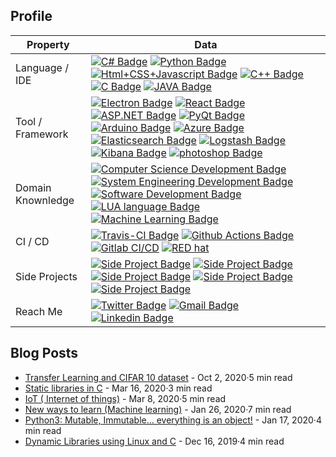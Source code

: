 <!-- sample badge demo https://simpleicons.org/ -->
## Profile
Property                 | Data  
-------------------------|------
Language / IDE           | [![C# Badge](https://img.shields.io/badge/-Visual%20Studio-239120?style=flat&logo=C-Sharp&logoColor=white)](https://github.com/search?l=C%23&q=user%3Azmcx16&type=Repositories) [![Python Badge](https://img.shields.io/badge/-PyCharm-3776AB?style=flat&logo=Python&logoColor=white)](https://github.com/search?l=Python&q=user%3Azmcx16&type=Repositories) [![Html+CSS+Javascript Badge](https://img.shields.io/badge/-Visual%20Studio%20Code-F7DF1E?style=flat&logo=Javascript&logoColor=white)](https://github.com/search?l=JavaScript&q=user%3Azmcx16&type=Repositories) [![C++ Badge](https://img.shields.io/badge/-Visual%20Studio-00599C?style=flat&logo=C%2B%2B&logoColor=white)](https://github.com/search?q=user%3Azmcx16&type=Repositories) [![C Badge](https://img.shields.io/badge/-Visual%20Studio-A8B9CC?style=flat&logo=C&logoColor=white)](https://github.com/search?q=user%3Azmcx16&type=Repositories) [![JAVA Badge](https://img.shields.io/badge/-Eclipse-007396?style=flat&logo=JAVA&logoColor=white)](https://github.com/search?q=user%3Azmcx16&type=Repositories)
Tool / Framework         | [![Electron Badge](https://img.shields.io/badge/-Electron-47848F?style=flat&logo=Electron&logoColor=white)](https://github.com/zmcx16/MangaPrettier) [![React Badge](https://img.shields.io/badge/-React-61DAFB?style=flat&logo=Electron&logoColor=white)](https://github.com/zmcx16/AxisCult) [![ASP.NET Badge](https://img.shields.io/badge/-ASP.NET-5C2D91?style=flat&logo=.net&logoColor=white)](https://github.com/search?q=user%3Azmcx16&type=Repositories) [![PyQt Badge](https://img.shields.io/badge/-PyQt-41CD52?style=flat&logo=Qt&logoColor=white)](https://github.com/zmcx16/AxisTradeCult) [![Arduino Badge](https://img.shields.io/badge/-Arduino-00979D?style=flat&logo=Arduino&logoColor=white)](https://github.com/search?q=user%3Azmcx16&type=Repositories) [![Azure Badge](https://img.shields.io/badge/-Microsoft%20Azure-0089D6?style=flat&logo=Microsoft-Azure&logoColor=white)](https://github.com/search?q=user%3Azmcx16&type=Repositories) [![Elasticsearch Badge](https://img.shields.io/badge/-Elasticsearch-005571?style=flat&logo=Elasticsearch&logoColor=white)](https://github.com/search?q=user%3Azmcx16&type=Repositories) [![Logstash Badge](https://img.shields.io/badge/-Logstash-F2BD1A?style=flat&logo=Logstash&logoColor=white)](https://github.com/search?q=user%3Azmcx16&type=Repositories) [![Kibana Badge](https://img.shields.io/badge/-Kibana-E8478B?style=flat&logo=Kibana&logoColor=white)](https://github.com/search?q=user%3Azmcx16&type=Repositories) [![photoshop Badge](https://img.shields.io/badge/-Photoshop-26C9FF?style=flat&logo=Adobe-Photoshop&logoColor=white)](https://github.com/search?q=user%3Azmcx16&type=Repositories)
Domain Knownledge        | [![Computer Science Development Badge](https://img.shields.io/badge/-Computer%20Science-FAB040?style=flat&logoColor=white)](https://github.com/search?q=user%3Agaspela04&type=Repositories) [![System Engineering Development Badge](https://img.shields.io/badge/-System%20Engineering-4C8CBF?style=flat&logoColor=white)](https://github.com/search?q=user%3Agaspela04&type=Repositories) [![Software Development Badge](https://img.shields.io/badge/-Software%20Development-FF6600?style=flat&logoColor=white)](https://github.com/search?q=user%3Agaspela04&type=Repositories) [![LUA language Badge](https://img.shields.io/badge/-LUA%20language-036CB5?style=flat&logoColor=white)](https://github.com/search?q=user%3Agaspela04&type=Repositories) [![Machine Learning Badge](https://img.shields.io/badge/-Machine%20Learning-01D277?style=flat&logoColor=white)](https://github.com/Gaspela04/holbertonschool-machine_learning)
CI / CD                  | [![Travis-CI Badge](https://img.shields.io/badge/-Travis%20CI-3EAAAF?style=flat&logo=Travis-CI&logoColor=white)](https://github.com/zmcx16/MangaPrettier) [![Github Actions Badge](https://img.shields.io/badge/-Github%20Actions-2088FF?style=flat&logo=Github-Actions&logoColor=white)](https://github.com/zmcx16/zmcx16) [![Gitlab CI/CD](https://img.shields.io/badge/-Gitlab%20CI/CD-FCA121?style=flat&logo=GitLab&logoColor=white)](https://github.com/zmcx16/zmcx16) [![RED hat](https://img.shields.io/badge/-Redhat-BE0000?style=flat&logo=Red-hat&logoColor=white)](https://github.com/zmcx16/zmcx16)
Side Projects            | [![Side Project Badge](https://img.shields.io/badge/-PrinTF%20C-A8B9CC?style=flat&logoColor=white)](https://github.com/Gaspela04/Printf) [![Side Project Badge](https://img.shields.io/badge/-Monty%20C-A8B9CC?style=flat&logoColor=white)](https://github.com/Gaspela04/Monty) [![Side Project Badge](https://img.shields.io/badge/-Simple%20Shell%20C-A8B9CC?style=flat&logoColor=white)](https://github.com/Gaspela04/Simple_shell) [![Side Project Badge](https://img.shields.io/badge/-Project%20Nativo%20JS-A8B9CC?style=flat&logoColor=white)](https://github.com/Gaspela04/Nativo) [![Side Project Badge](https://img.shields.io/badge/-AirBnB%20JS-A8B9CC?style=flat&logoColor=white)](https://github.com/Gaspela04/AirBnB_clone_v4)
Reach Me                 | [![Twitter Badge](https://img.shields.io/badge/-Gaspela-00acee?style=flat&logo=twitter&logoColor=white)](https://twitter.com/gaspela) [![Gmail Badge](https://img.shields.io/badge/-Email_Contact-e54448?style=flat&logo=Gmail&logoColor=white)](mailto:samirmillanorozco@hotmail.com) [![Linkedin Badge](https://img.shields.io/badge/-Samirmillan-blue?style=flat&logo=Linkedin&logoColor=white)](https://www.linkedin.com/in/samirmillan/)

## Blog Posts
<!-- blog start -->
* [Transfer Learning and CIFAR 10 dataset](https://medium.com/@samirmillanorozco/transfer-learning-and-cifar-10-dataset-cefc81eff75b) - Oct 2, 2020·5 min read
* [Static libraries in C](https://medium.com/@samirmillanorozco/static-libraries-in-c-a15331005cd7) - Mar 16, 2020·3 min read
* [IoT ( Internet of things)](https://medium.com/@samirmillanorozco/iot-internet-of-things-87aad699a2a6) - Mar 8, 2020·5 min read
* [New ways to learn (Machine learning)](https://medium.com/@samirmillanorozco/new-ways-to-learn-machine-learning-ed4ab9a98918) - Jan 26, 2020·7 min read
* [Python3: Mutable, Immutable… everything is an object!](https://medium.com/@samirmillanorozco/python3-mutable-immutable-everything-is-an-object-1268de245096) - Jan 17, 2020·4 min read
* [Dynamic Libraries using Linux and C](https://medium.com/@samirmillanorozco/dynamic-libraries-using-linux-and-c-ed6c9aea8b47) - Dec 16, 2019·4 min read
<!-- blog end -->
